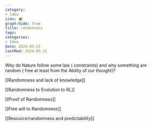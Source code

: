```yaml
---
category:
- Idea
icon: 🌪️
graph-hide: true
title: randomness
tags:
categories:
- Idea
date: 2024-05-21
lastMod: 2024-05-21
---
```

Why do Nature follow some law ( constraints) and why something are random ( free at least from the Ability of our thought)?

[[Randomness and lack of knowledge]]

[[Randomness to Evolution to RL]]

[[Proof of Randomness]]

[[Free will to Randomness]]

[[Resource/randomness and predictability]]
